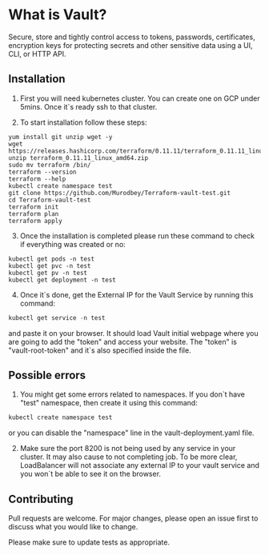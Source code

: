 # What is Vault?

Secure, store and tightly control access to tokens, passwords, certificates, encryption keys for protecting secrets and other sensitive data using a UI, CLI, or HTTP API.

## Installation

1. First you will need kubernetes cluster. You can create one on GCP under 5mins. Once it`s ready ssh to that cluster. 

2. To start installation follow these steps:
```
yum install git unzip wget -y
wget https://releases.hashicorp.com/terraform/0.11.11/terraform_0.11.11_linux_amd64.zip
unzip terraform_0.11.11_linux_amd64.zip
sudo mv terraform /bin/
terraform --version
terraform --help
kubectl create namespace test
git clone https://github.com/Murodbey/Terraform-vault-test.git
cd Terraform-vault-test
terraform init
terraform plan
terraform apply
```
3. Once the installation is completed please run these command to check if everything was created or no:

```
kubectl get pods -n test
kubectl get pvc -n test
kubectl get pv -n test
kubectl get deployment -n test
```
4. Once it`s done, get the External IP for the Vault Service by running this command:

```python
kubectl get service -n test
```

and paste it on your browser. It should load Vault initial webpage where you are going to add the "token" and access your website. The "token" is "vault-root-token" and it`s also specified inside the file. 

## Possible errors

1. You might get some errors related to namespaces. If you don`t have "test" namespace, then create it using this command:

```python
kubectl create namespace test
```

or you can disable the "namespace" line in the vault-deployment.yaml file.

2. Make sure the port 8200 is not being used by any service in your cluster. It may also cause to not completing job. To be more clear, LoadBalancer will not associate any external IP to your vault service and you won`t be able to see it on the browser.

## Contributing
Pull requests are welcome. For major changes, please open an issue first to discuss what you would like to change.

Please make sure to update tests as appropriate.
